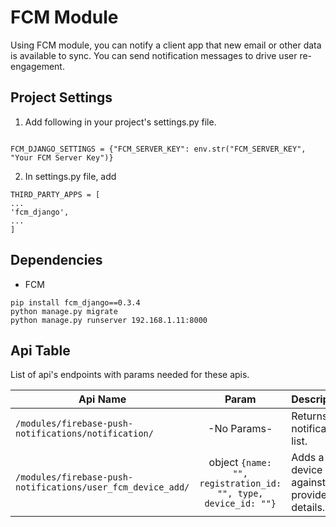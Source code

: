 # FCM Module
Using FCM module, you can notify a client app that new email or other data is available to sync. You can send notification messages to drive user re-engagement.

## Project Settings

1. Add following in your project's settings.py file.

```console

FCM_DJANGO_SETTINGS = {"FCM_SERVER_KEY": env.str("FCM_SERVER_KEY", "Your FCM Server Key")}

```

2. In settings.py file, add

```console
THIRD_PARTY_APPS = [
...
'fcm_django',
...
]
```

## Dependencies

-  FCM
```console
pip install fcm_django==0.3.4
python manage.py migrate
python manage.py runserver 192.168.1.11:8000
```

## Api Table
List of api's endpoints with params needed for these apis.

| Api Name                       | Param        | Description                                                    |
| ------------------------------ |:------------:|:---------------------------------------------------------------|
| `/modules/firebase-push-notifications/notification/`| -No Params-  | Returns notification list. |
| `/modules/firebase-push-notifications/user_fcm_device_add/`|  object `{name: "", registration_id: "", type, device_id: ""}`  |Adds a new device against the provided details.|
